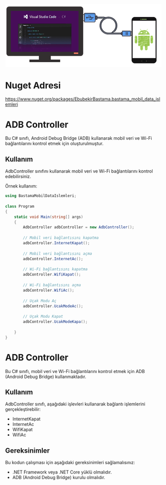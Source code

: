 ![ADb Command](https://raw.githubusercontent.com/ebubekirbastama/EBS-ADB-slemleri/main/ebsadb.png)

# Nuget Adresi
 https://www.nuget.org/packages/EbubekirBastama.bastama_mobil_data_islemleri
# ADB Controller

Bu C# sınıfı, Android Debug Bridge (ADB) kullanarak mobil veri ve Wi-Fi bağlantılarını kontrol etmek için oluşturulmuştur.

## Kullanım

AdbController sınıfını kullanarak mobil veri ve Wi-Fi bağlantılarını kontrol edebilirsiniz.

Örnek kullanım:

```csharp
using BastamaMobilDataIslemleri;

class Program
{
    static void Main(string[] args)
    {
        AdbController adbController = new AdbController();

        // Mobil veri bağlantısını kapatma
        adbController.InternetKapat();

        // Mobil veri bağlantısını açma
        adbController.InternetAc();

        // Wi-Fi bağlantısını kapatma
        adbController.WifiKapat();

        // Wi-Fi bağlantısını açma
        adbController.WifiAc();

        // Uçak Modu Aç
        adbController.UcakModeAc();

        // Uçak Modu Kapat
        adbController.UcakModeKapa();

    }
}
````
# ADB Controller

Bu C# sınıfı, mobil veri ve Wi-Fi bağlantılarını kontrol etmek için ADB (Android Debug Bridge) kullanmaktadır.

## Kullanım

AdbController sınıfı, aşağıdaki işlevleri kullanarak bağlantı işlemlerini gerçekleştirebilir:

- InternetKapat
- InternetAc
- WifiKapat
- WifiAc

## Gereksinimler

Bu kodun çalışması için aşağıdaki gereksinimleri sağlamalısınız:

- .NET Framework veya .NET Core yüklü olmalıdır.
- ADB (Android Debug Bridge) kurulu olmalıdır.
